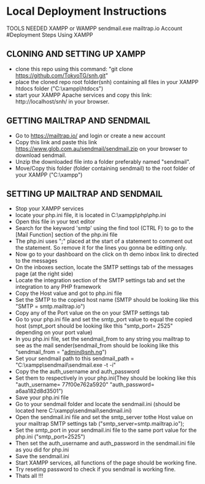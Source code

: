 ﻿# Local Deployment Instructions

TOOLS NEEDED
XAMPP or WAMPP
sendmail.exe
mailtrap.io Account
#Deployment Steps Using XAMPP

## CLONING AND SETTING UP XAMPP

* clone this repo using this command: "git clone https://github.com/TokyoTG/snh.git"
* place the cloned repo root folder(snh) containing all files in your XAMPP htdocs folder ("C:\xampp\htdocs\")
* start your XAMPP Apache services and copy this link: http://localhost/snh/ in your browser.

## GETTING MAILTRAP AND SENDMAIL

* Go to https://mailtrap.io/ and login or create a new account
* Copy this link and paste this link https://www.glob.com.au/sendmail/sendmail.zip on your browser to download sendmail.
* Unzip the downloaded file into a folder preferably named "sendmail".
* Move/Copy this folder (folder containing sendmail) to the root folder of your XAMPP ("C:\xampp\")

## SETTING UP MAILTRAP AND SENDMAIL

* Stop your XAMPP services
* locate your php.ini file, it is located in C:\xampp\php\php.ini
* Open this file in your text editor
* Search for the keyword 'smtp' using the find tool (CTRL F) to go to the [Mail Function] section of the php.ini file
* The php.ini uses ";" placed at the start of a statement to comment out the statement. So remove it for the lines you gonna be editting only.
* Now go to your dashboard on the click on th demo inbox link to directed to the messages
* On the inboxes section, locate the SMTP settings tab of the messages page (at the right side)
* Locate the integration section of the SMTP settings tab and set the integration to any PHP framework
* Copy the Host value and got to php.ini file
* Set the SMTP to the copied host name (SMTP should be looking like this "SMTP = smtp.mailtrap.io")
* Copy any of the Port value on the on your SMTP settings tab
* Go to your php.ini file and set the smtp_port value to equal the copied host (smpt_port should be looking like this "smtp_port= 2525" depending on your port value)
* In you php.ini file, set the sendmail_from to any string you mailtrap to see as the mail sender(sendmail_from should be looking like this "sendmail_from = "admin@snh.ng")
* Set your sendmail path to this sendmail_path = "C:\xampp\sendmail\sendmail.exe -t -i"
* Copy the the auth_username and auth_password
* Set them to respectively in your php.ini(They should be looking like this "auth_username= 77f00e762a5920"
"auth_password= a6aa182d8d3501")
* Save your php.ini file
* Go to your sendmail folder and locate the sendmail.ini (should be located here C:\xampp\sendmail\sendmail.ini)
* Open the sendmail.ini file and set the smtp_server tothe Host value on your mailtrap SMTP settings tab ("smtp_server=smtp.mailtrap.io");
* Set the smtp_port in your sendmail.ini file to the same port value for the php.ini ("smtp_port=2525")
* Then set the auth_username and auth_password in the sendmail.ini file as you did for php.ini
* Save the sendmail.ini
* Start XAMPP services, all functions of the page should be working fine.
* Try reseting password to check if you sendmail is working fine.
* Thats all !!!
